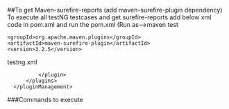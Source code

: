 ##To get Maven-surefire-reports (add maven-surefire-plugin dependency)
To execute all testNG testcases and get surefire-reports add below xml code in pom.xml and run the pom.xml (Run as-->maven test
  <build>
	  <pluginManagement>
		  <plugins>
			  <plugin>

    <groupId>org.apache.maven.plugins</groupId>
    <artifactId>maven-surefire-plugin</artifactId>
    <version>3.2.5</version>
<configuration>
	<suiteXmlFiles>
		<suiteXmlFile>testng.xml</suiteXmlFile>
	</suiteXmlFiles>
</configuration>

			  </plugin>
		  </plugins>
	  </pluginManagement>
  </build>
###Commands to execute 
